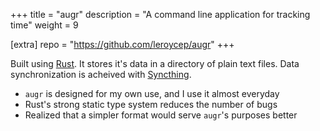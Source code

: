+++
title = "augr"
description = "A command line application for tracking time"
weight = 9

[extra]
repo = "https://github.com/leroycep/augr"
+++

Built using [Rust][]. It stores it's data in a directory of plain text files.
Data synchronization is acheived with [Syncthing][].

- `augr` is designed for my own use, and I use it almost everyday
- Rust's strong static type system reduces the number of bugs
- Realized that a simpler format would serve `augr`'s purposes better

<!-- more -->

[rust]: https://www.rust-lang.org/
[syncthing]: https://syncthing.net/
